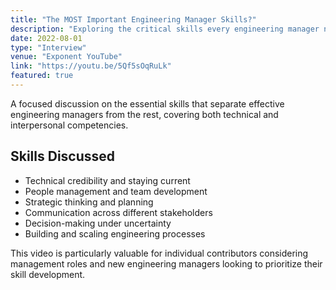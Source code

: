 ```yaml
---
title: "The MOST Important Engineering Manager Skills?"
description: "Exploring the critical skills every engineering manager needs to be successful, from technical competency to people leadership and strategic thinking."
date: 2022-08-01
type: "Interview"
venue: "Exponent YouTube"
link: "https://youtu.be/5Qf5sOqRuLk"
featured: true
---
```


A focused discussion on the essential skills that separate effective engineering managers from the rest, covering both technical and interpersonal competencies.

## Skills Discussed

- Technical credibility and staying current
- People management and team development
- Strategic thinking and planning
- Communication across different stakeholders
- Decision-making under uncertainty
- Building and scaling engineering processes

This video is particularly valuable for individual contributors considering management roles and new engineering managers looking to prioritize their skill development.
